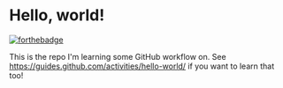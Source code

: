 # Hello, world!

[![forthebadge](https://forthebadge.com/images/badges/powered-by-electricity.svg)](https://forthebadge.com)

This is the repo I'm learning some GitHub workflow on.
See https://guides.github.com/activities/hello-world/ if you want to learn that too!
